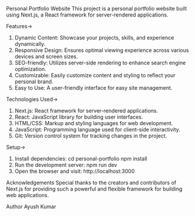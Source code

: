 Personal Portfolio Website
This project is a personal portfolio website built using Next.js, a React framework for server-rendered applications.

Features->
1. Dynamic Content: Showcase your projects, skills, and experience dynamically.
2. Responsive Design: Ensures optimal viewing experience across various devices and screen sizes.
3. SEO-friendly: Utilizes server-side rendering to enhance search engine optimization.
4. Customizable: Easily customize content and styling to reflect your personal brand.
5. Easy to Use: A user-friendly interface for easy site management.


Technologies Used->
1. Next.js: React framework for server-rendered applications.
2. React: JavaScript library for building user interfaces.
3. HTML/CSS: Markup and styling languages for web development.
4. JavaScript: Programming language used for client-side interactivity.
5. Git: Version control system for tracking changes in the project.

Setup->
1. Install dependencies:
    cd personal-portfolio
    npm install
2. Run the development server:
    npm run dev
3. Open the browser and visit: http://localhost:3000

Acknowledgements
Special thanks to the creators and contributors of Next.js for providing such a powerful and flexible framework for building web applications.

Author
Ayush Kumar